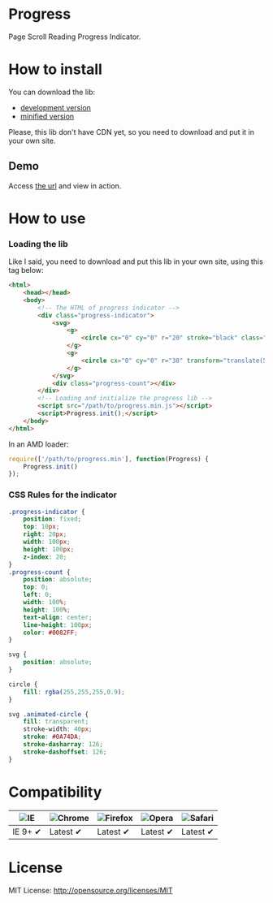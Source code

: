# Progress

Page Scroll Reading Progress Indicator.

# How to install

You can download the lib:

* [development version](lib/progress.js)
* [minified version](build/progress.min.js)

Please, this lib don't have CDN yet, so you need to download and put it in your own site.

## Demo

Access [the url](http://www.pinceladasdaweb.com.br/blog/uploads/progress/) and view in action.

# How to use

### Loading the lib

Like I said, you need to download and put this lib in your own site, using this tag below:

```html
<html>
    <head></head>
    <body>
        <!-- The HTML of progress indicator -->
        <div class="progress-indicator">
            <svg>
                <g>
                    <circle cx="0" cy="0" r="20" stroke="black" class="animated-circle" transform="translate(50,50) rotate(-90)"  />
                </g>
                <g>
                    <circle cx="0" cy="0" r="38" transform="translate(50,50) rotate(-90)"  />
                </g>
            </svg>
            <div class="progress-count"></div>
        </div>
        <!-- Loading and initialize the progress lib -->
        <script src="/path/to/progress.min.js"></script>
        <script>Progress.init();</script>
    </body>
</html>
```

In an AMD loader:

```js
require(['/path/to/progress.min'], function(Progress) {
    Progress.init()
});
```

### CSS Rules for the indicator

```css
.progress-indicator {
    position: fixed;
    top: 10px;
    right: 20px;
    width: 100px;
    height: 100px;
    z-index: 20;
}
.progress-count {
    position: absolute;
    top: 0;
    left: 0;
    width: 100%;
    height: 100%;
    text-align: center;
    line-height: 100px;
    color: #0082FF;
}

svg {
    position: absolute;
}

circle {
    fill: rgba(255,255,255,0.9);
}

svg .animated-circle {
    fill: transparent;
    stroke-width: 40px;
    stroke: #0A74DA;
    stroke-dasharray: 126;
    stroke-dashoffset: 126;
}
```

# Compatibility

![IE](https://cloud.githubusercontent.com/assets/398893/3528325/20373e76-078e-11e4-8e3a-1cb86cf506f0.png) | ![Chrome](https://cloud.githubusercontent.com/assets/398893/3528328/23bc7bc4-078e-11e4-8752-ba2809bf5cce.png) | ![Firefox](https://cloud.githubusercontent.com/assets/398893/3528329/26283ab0-078e-11e4-84d4-db2cf1009953.png) | ![Opera](https://cloud.githubusercontent.com/assets/398893/3528330/27ec9fa8-078e-11e4-95cb-709fd11dac16.png) | ![Safari](https://cloud.githubusercontent.com/assets/398893/3528331/29df8618-078e-11e4-8e3e-ed8ac738693f.png)
--- | --- | --- | --- | --- |
IE 9+ ✔ | Latest ✔ | Latest ✔ | Latest ✔ | Latest ✔ |

# License

MIT License: http://opensource.org/licenses/MIT